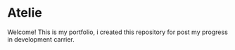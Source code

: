 # Atelie
Welcome! This is my portfolio, i created this repository for post my progress in development carrier.
